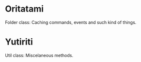 # Oritatami
Folder class: Caching commands, events and such kind of things.

# Yutiriti
Util class: Miscelaneous methods.